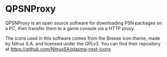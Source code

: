 QPSNProxy
====

QPSNProxy is an open source software for downloading PSN packages
on a PC, then transfer them to a game console via a HTTP proxy.

The icons used in this software comes from the Breeze icon theme,
made by Nitrux S.A. and licensed under the GPLv3. You can find their
repository at https://github.com/NitruxSA/plasma-next-icons
